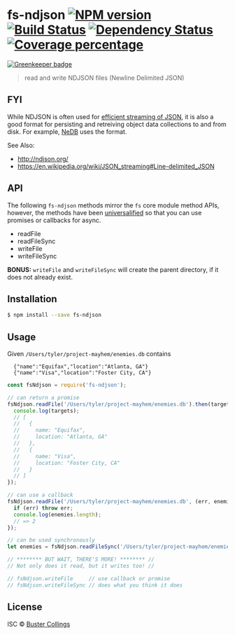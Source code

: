 # fs-ndjson [![NPM version][npm-image]][npm-url] [![Build Status][travis-image]][travis-url] [![Dependency Status][daviddm-image]][daviddm-url] [![Coverage percentage][coveralls-image]][coveralls-url]

[![Greenkeeper badge](https://badges.greenkeeper.io/busterc/fs-ndjson.svg)](https://greenkeeper.io/)

> read and write NDJSON files (Newline Delimited JSON)

## FYI

While NDJSON is often used for [efficient streaming of JSON](https://www.npmjs.com/package/ndjson), it is also a good format for persisting and retreiving object data collections to and from disk. For example, [NeDB](https://github.com/louischatriot/nedb) uses the format.

See Also:

* http://ndjson.org/
* https://en.wikipedia.org/wiki/JSON_streaming#Line-delimited_JSON

## API

The following `fs-ndjson` methods mirror the `fs` core module method APIs, however, the methods have been [universalified](https://github.com/RyanZim/universalify) so that you can use promises or callbacks for async.

* readFile
* readFileSync
* writeFile
* writeFileSync

**BONUS:** `writeFile` and `writeFileSync` will create the parent directory, if it does not already exist.

## Installation

```sh
$ npm install --save fs-ndjson
```

## Usage

Given `/Users/tyler/project-mayhem/enemies.db` contains

```
  {"name":"Equifax","location":"Atlanta, GA"}
  {"name":"Visa","location":"Foster City, CA"}
```

```js
const fsNdjson = require('fs-ndjson');

// can return a promise
fsNdjson.readFile('/Users/tyler/project-mayhem/enemies.db').then(targets => {
  console.log(targets);
  // [
  //   {
  //     name: "Equifax",
  //     location: "Atlanta, GA"
  //   },
  //   {
  //     name: "Visa",
  //     location: "Foster City, CA"
  //   }
  // ]
});

// can use a callback
fsNdjson.readFile('/Users/tyler/project-mayhem/enemies.db', (err, enemies) => {
  if (err) throw err;
  console.log(enemies.length);
  // => 2
});

// can be used synchronously
let enemies = fsNdjson.readFileSync('/Users/tyler/project-mayhem/enemies.db');

// ******** BUT WAIT, THERE'S MORE! ******** //
// Not only does it read, but it writes too! //

// fsNdjson.writeFile     // use callback or promise
// fsNdjson.writeFileSync // does what you think it does
```

## License

ISC © [Buster Collings](https://about.me/buster)

[npm-image]: https://badge.fury.io/js/fs-ndjson.svg
[npm-url]: https://npmjs.org/package/fs-ndjson
[travis-image]: https://travis-ci.org/busterc/fs-ndjson.svg?branch=master
[travis-url]: https://travis-ci.org/busterc/fs-ndjson
[daviddm-image]: https://david-dm.org/busterc/fs-ndjson.svg?theme=shields.io
[daviddm-url]: https://david-dm.org/busterc/fs-ndjson
[coveralls-image]: https://coveralls.io/repos/busterc/fs-ndjson/badge.svg
[coveralls-url]: https://coveralls.io/r/busterc/fs-ndjson

